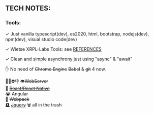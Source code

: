 
## TECH NOTES:


### Tools:

 ✓ Just vanilla typescript(dev), es2020, html, bootstrap, nodejs(dev), npm(dev), visual studio code(dev)<br/>

 ✓ Wietse XRPL-Labs Tools: see [REFERENCES](https://github.com/f1f47a23/AWESOME/blob/main/README.md)<br/>

 ✓ Clean and simple asynchrony just using "async" & "await" <br/>

 ✋ No need of ~~Chrome Engine~~  ~~Babel~~ & ~~git~~ 4 now.<br/>

 🚫❌⛔👎
    👁️~~WebServer~~   
    💩 [~~React/React Native~~](reactjs-idea.md)   
    😭 ~~Angular~~   
    🦴  ~~Webpack~~   
    🪦 [~~Jquery~~](https://thelicato.medium.com/jquery-is-useless-in-2022-65f5bab3177) 
    🗑️ all in the trash<br/>
 
 
 


